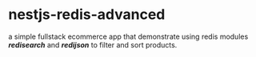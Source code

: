 # nestjs-redis-advanced
a simple fullstack ecommerce app that demonstrate using redis modules __*redisearch*__ and __*redijson*__ to filter and sort products.
